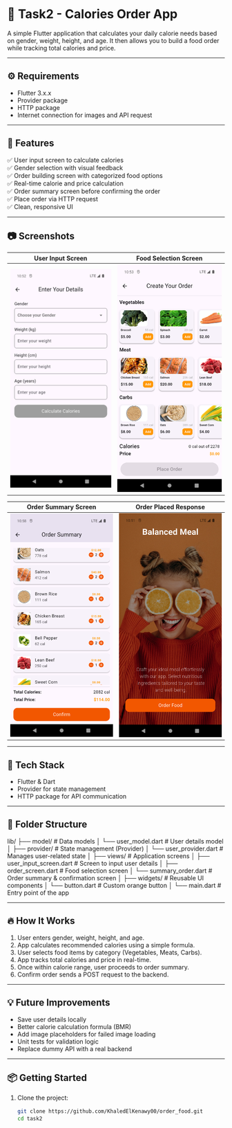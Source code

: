 # 🥗 Task2 - Calories Order App

A simple Flutter application that calculates your daily calorie needs based on gender, weight, height, and age. It then allows you to build a food order while tracking total calories and price.

---

## ⚙️ Requirements

- Flutter 3.x.x
- Provider package
- HTTP package
- Internet connection for images and API request

---

## 🚀 Features

✅ User input screen to calculate calories  
✅ Gender selection with visual feedback  
✅ Order building screen with categorized food options  
✅ Real-time calorie and price calculation  
✅ Order summary screen before confirming the order  
✅ Place order via HTTP request  
✅ Clean, responsive UI  

---

## 📷 Screenshots

| User Input Screen               | Food Selection Screen            |
|---------------------------------|-----------------------------------|
| ![User Input](assets/2.png) | ![Selection](assets/3.png) |

| Order Summary Screen            | Order Placed Response            |
|---------------------------------|-----------------------------------|
| ![Summary](assets/4.png) | ![Welcome](assets/1.png) |

---

## 🧩 Tech Stack

- Flutter & Dart
- Provider for state management
- HTTP package for API communication

---

## 📁 Folder Structure

lib/
├── model/ # Data models
│ └── user_model.dart # User details model
│
├── provider/ # State management (Provider)
│ └── user_provider.dart # Manages user-related state
│
├── views/ # Application screens
│ ├── user_input_screen.dart # Screen to input user details
│ ├── order_screen.dart # Food selection screen
│ └── summary_order.dart # Order summary & confirmation screen
│
├── widgets/ # Reusable UI components
│ └── button.dart # Custom orange button
│
└── main.dart # Entry point of the app

---

## 🔥 How It Works

1. User enters gender, weight, height, and age.
2. App calculates recommended calories using a simple formula.
3. User selects food items by category (Vegetables, Meats, Carbs).
4. App tracks total calories and price in real-time.
5. Once within calorie range, user proceeds to order summary.
6. Confirm order sends a POST request to the backend.

---

## 💡 Future Improvements

- Save user details locally
- Better calorie calculation formula (BMR)
- Add image placeholders for failed image loading
- Unit tests for validation logic
- Replace dummy API with a real backend

---

## 📦 Getting Started

1. Clone the project:
   ```bash
   git clone https://github.com/KhaledElKenawy00/order_food.git
   cd task2
